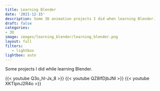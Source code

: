 ```yaml
---
title: Learning Blender
date: '2021-12-15'
description: Some 3D animation projects I did when learning Blender.
draft: false
categories:
- 3D
image: images/learning_blender/learning_blender.png
layout: full
filters:
   - lightbox
lightbox: auto
---
```


Some projects I did while learning Blender.

{{< youtube Q3o_hI-Jx_8 >}}
{{< youtube QZ8IfDjbJNI >}}
{{< youtube XKTIpnJ2R4o >}}